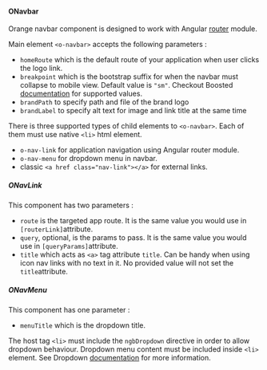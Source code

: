 #### ONavbar

Orange navbar component is designed to work with Angular [router](https://angular.io/docs/ts/latest/guide/router.html) module.

Main element `<o-navbar>` accepts the following parameters :

* `homeRoute` which is the default route of your application when user clicks the logo link.
* `breakpoint` which is the bootstrap suffix for when the navbar must collapse to mobile view. Default value is `"sm"`.
Checkout Boosted [documentation](http://boosted.orange.com/v4-alpha/layout/responsive-utilities/#available-classes) for supported values.
* `brandPath` to specify path and file of the brand logo
* `brandLabel` to specify alt text for image and link title at the same time

There is three supported types of child elements to `<o-navbar>`. Each of them must use native `<li>` html element.

* `o-nav-link` for application navigation using Angular router module.
* `o-nav-menu` for dropdown menu in navbar.
* classic `<a href class="nav-link"></a>` for external links.

##### ONavLink

This component has two parameters :

* `route` is the targeted app route. It is the same value you would use in `[routerLink]`attribute.
* `query`, optional, is the params to pass. It is the same value you would use in `[queryParams]`attribute.
* `title` which acts as `<a>` tag attribute `title`. Can be handy when using icon nav links with no text in it. No provided value will not set the `title`attribute.

##### ONavMenu

This component has one parameter :

* `menuTitle` which is the dropdown title.

The host tag `<li>` must include the `ngbDropdown` directive in order to allow dropdown behaviour. Dropdown menu content must be included inside `<li>` element. See Dropdown [documentation](https://ng-bootstrap.github.io/#/components/dropdown) for more information.


